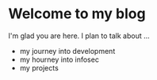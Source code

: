 # Welcome to my blog

I'm glad you are here. I plan to talk about ...

  * my journey into development
  * my hourney into infosec
  * my projects
